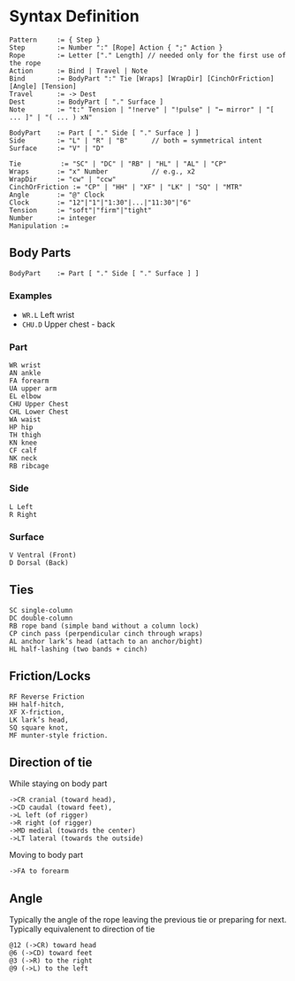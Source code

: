 # Syntax Definition

```
Pattern     := { Step }
Step        := Number ":" [Rope] Action { ";" Action }
Rope        := Letter ["." Length] // needed only for the first use of the rope
Action      := Bind | Travel | Note
Bind        := BodyPart ":" Tie [Wraps] [WrapDir] [CinchOrFriction] [Angle] [Tension]
Travel      := -> Dest
Dest        := BodyPart [ "." Surface ]
Note        := "t:" Tension | "!nerve" | "!pulse" | "↔ mirror" | "[ ... ]" | "( ... ) xN"

BodyPart    := Part [ "." Side [ "." Surface ] ]
Side        := "L" | "R" | "B"      // both = symmetrical intent
Surface     := "V" | "D"

Tie          := "SC" | "DC" | "RB" | "HL" | "AL" | "CP"
Wraps       := "x" Number           // e.g., x2
WrapDir     := "cw" | "ccw"
CinchOrFriction := "CP" | "HH" | "XF" | "LK" | "SQ" | "MTR"
Angle       := "@" Clock
Clock       := "12"|"1"|"1:30"|...|"11:30"|"6"
Tension     := "soft"|"firm"|"tight"
Number      := integer
Manipulation :=
```

## Body Parts

`BodyPart    := Part [ "." Side [ "." Surface ] ]`

### Examples

* `WR.L` Left wrist
* `CHU.D` Upper chest - back

### Part

```
WR wrist
AN ankle
FA forearm
UA upper arm
EL elbow
CHU Upper Chest
CHL Lower Chest 
WA waist
HP hip
TH thigh
KN knee
CF calf
NK neck
RB ribcage
```
### Side

```
L Left
R Right
```

### Surface

```
V Ventral (Front)
D Dorsal (Back)
```

## Ties

```
SC single-column 
DC double-column 
RB rope band (simple band without a column lock)
CP cinch pass (perpendicular cinch through wraps)
AL anchor lark’s head (attach to an anchor/bight)
HL half-lashing (two bands + cinch)
```

## Friction/Locks

```
RF Reverse Friction
HH half-hitch,
XF X-friction,
LK lark’s head,
SQ square knot,
MF munter-style friction.
```

## Direction of tie

While staying on body part

```
->CR cranial (toward head), 
->CD caudal (toward feet),
->L left (of rigger)
->R right (of rigger)
->MD medial (towards the center)
->LT lateral (towards the outside)
```

Moving to body part
```
->FA to forearm
```

## Angle

Typically the angle of the rope leaving the previous tie or preparing for next.  Typically equivalenent to direction of tie

```
@12 (->CR) toward head
@6 (->CD) toward feet
@3 (->R) to the right
@9 (->L) to the left
``` 

